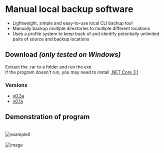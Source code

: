 # Manual local backup software
- Lightweight, simple and easy-to-use local CLI backup tool
- Manually backup multiple directories to mutliple different locations
- Uses a profile system to keep track of and identify potentially unlimited pairs of source and backup locations

## Download _(only tested on Windows)_
Extract the .rar to a folder and run the exe\
If the program doesn't run, you may need to install [.NET Core 3.1](https://dotnet.microsoft.com/download/dotnet/3.1)
### Versions
- [v0.3a](https://github.com/elliot-mb/backup-utility/releases/tag/v0.3-alpha)
- [v0.1a](https://github.com/elliot-mb/backup-utility/releases/tag/v0.1-alpha)

## Demonstration of program
\
![example0](https://user-images.githubusercontent.com/45922387/132105054-15379b8e-e084-4faf-afd7-485add969767.gif)\
\
![image](https://user-images.githubusercontent.com/45922387/131898659-b4836337-9f58-41f9-a47f-affad903f4a4.png)





